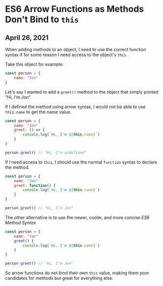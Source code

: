 # ES6 Arrow Functions as Methods Don't Bind to `this`
## April 26, 2021

When adding methods to an object, I need to use the correct function syntax if for some reason I need access to the object's `this`.

Take this object for example:
```javascript
const person = {
	name: "Jon"
}
```

Let's say I wanted to add a `greet()` method to the object that simply printed "Hi, I'm Jon"

If I defined the method using arrow syntax, I would not be able to use `this.name` to get the name value. 
```javascript
const person = {
	name: "Jon"
	greet: () => {
		console.log(`Hi, I'm ${this.name}`)
	} 
}

person.greet() // "Hi, I'm undefined"
```

If I need access to `this`, I should use the normal `function` syntax to declare the method.
```javascript
const person = {
	name: "Jon"
	greet: function() {
		console.log(`Hi, I'm ${this.name}`)
	} 
}

person.greet() // "Hi, I'm Jon"
```

The other alternative is to use the newer, cooler, and more concise *ES6 Method Syntax* 
```javascript
const person = {
	name: "Jon"
	greet() {
		console.log(`Hi, I'm ${this.name}`)
	} 
}

person.greet() // "Hi, I'm Jon"
```

So arrow functions do not bind their own `this` value, making them poor candidates for methods but great for everything else.
